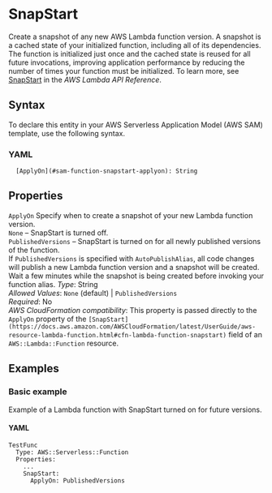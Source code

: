 # SnapStart<a name="sam-property-function-snapstart"></a>

Create a snapshot of any new AWS Lambda function version\. A snapshot is a cached state of your initialized function, including all of its dependencies\. The function is initialized just once and the cached state is reused for all future invocations, improving application performance by reducing the number of times your function must be initialized\. To learn more, see [SnapStart](https://docs.aws.amazon.com/lambda/latest/dg/API_SnapStart.html) in the *AWS Lambda API Reference*\.

## Syntax<a name="sam-property-function-snapstart-syntax"></a>

To declare this entity in your AWS Serverless Application Model \(AWS SAM\) template, use the following syntax\.

### YAML<a name="sam-property-function-snapstart-syntax.yaml"></a>

```
  [ApplyOn](#sam-function-snapstart-applyon): String
```

## Properties<a name="sam-property-function-snapstart-applyon"></a>

 `ApplyOn`   <a name="sam-function-snapstart-applyon"></a>
Specify when to create a snapshot of your new Lambda function version\.  
`None` – SnapStart is turned off\.  
`PublishedVersions` – SnapStart is turned on for all newly published versions of the function\.  
If `PublishedVersions` is specified with `AutoPublishAlias`, all code changes will publish a new Lambda function version and a snapshot will be created\. Wait a few minutes while the snapshot is being created before invoking your function alias\.
*Type*: String  
*Allowed Values*: `None` \(default\) \| `PublishedVersions`  
*Required*: No  
*AWS CloudFormation compatibility*: This property is passed directly to the `ApplyOn` property of the `[SnapStart](https://docs.aws.amazon.com/AWSCloudFormation/latest/UserGuide/aws-resource-lambda-function.html#cfn-lambda-function-snapstart)` field of an `AWS::Lambda::Function` resource\.

## Examples<a name="sam-property-function-snapstart--examples"></a>

### Basic example<a name="sam-property-function-snapstart--examples--example1"></a>

Example of a Lambda function with SnapStart turned on for future versions\.

#### YAML<a name="sam-property-function-snapstart--examples--example1--yaml"></a>

```
TestFunc
  Type: AWS::Serverless::Function
  Properties:
    ...
    SnapStart:
      ApplyOn: PublishedVersions
```